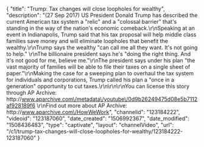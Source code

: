 {
    "title": "Trump: Tax changes will close loopholes for wealthy",
    "description": "(27 Sep 2017) US President Donald Trump has described the current American tax system a \"relic\" and a \"colossal barrier\" that's standing in the way of the nation's economic comeback.\r\nSpeaking at an event in Indianapolis, Trump said that his tax proposal will help middle class families save money and will eliminate loopholes that benefit the wealthy.\r\nTrump says the wealthy \"can call me all they want. It's not going to help.\" \r\nThe billionaire president says he's \"doing the right thing. And it's not good for me, believe me.\"\r\nThe president says under his plan \"the vast majority of families will be able to file their taxes on a single sheet of paper.\"\r\nMaking the case for a sweeping plan to overhaul the tax system for individuals and corporations, Trump called his plan a \"once in a generation\" opportunity to cut taxes.\r\n\r\n\r\nYou can license this story through AP Archive: http:\/\/www.aparchive.com\/metadata\/youtube\/0d9b26249475d08e5b7112af928189f6 \r\nFind out more about AP Archive: http:\/\/www.aparchive.com\/HowWeWork",
    "channelid": "123184222",
    "videoid": "123187060",
    "date_created": "1506992367",
    "date_modified": "1508436483",
    "type": "captivate",
    "layout": "channelVideo",
    "url": "\/c1\/trump-tax-changes-will-close-loopholes-for-wealthy\/123184222-123187060"
}